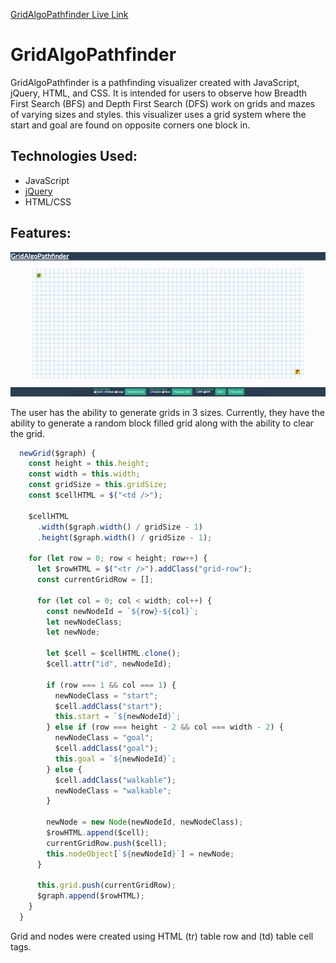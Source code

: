 [GridAlgoPathfinder Live Link](https://anisurk24.github.io/GridAlgoPathfinder/)

# GridAlgoPathfinder

GridAlgoPathfinder is a pathfinding visualizer created with JavaScript, jQuery, HTML, and CSS. It is intended for users to observe how Breadth First Search (BFS) and Depth First Search (DFS) work on grids and mazes of varying sizes and styles. this visualizer uses a grid system where the start and goal are found on opposite corners one block in.

## Technologies Used:

* JavaScript
* [jQuery](https://api.jquery.com/)
* HTML/CSS

## Features:

![Grid gif](GridAlgoPath.gif)

The user has the ability to generate grids in 3 sizes. Currently, they have the ability to generate a random block filled grid along with the ability to clear the grid.

```JavaScript
  newGrid($graph) {
    const height = this.height;
    const width = this.width;
    const gridSize = this.gridSize;
    const $cellHTML = $("<td />");

    $cellHTML
      .width($graph.width() / gridSize - 1)
      .height($graph.width() / gridSize - 1);

    for (let row = 0; row < height; row++) {
      let $rowHTML = $("<tr />").addClass("grid-row");
      const currentGridRow = [];

      for (let col = 0; col < width; col++) {
        const newNodeId = `${row}-${col}`;
        let newNodeClass;
        let newNode;

        let $cell = $cellHTML.clone();
        $cell.attr("id", newNodeId);

        if (row === 1 && col === 1) {
          newNodeClass = "start";
          $cell.addClass("start");
          this.start = `${newNodeId}`;
        } else if (row === height - 2 && col === width - 2) {
          newNodeClass = "goal";
          $cell.addClass("goal");
          this.goal = `${newNodeId}`;
        } else {
          $cell.addClass("walkable");
          newNodeClass = "walkable";
        }

        newNode = new Node(newNodeId, newNodeClass);
        $rowHTML.append($cell);
        currentGridRow.push($cell);
        this.nodeObject[`${newNodeId}`] = newNode;
      }

      this.grid.push(currentGridRow);
      $graph.append($rowHTML);
    }
  }
```

Grid and nodes were created using HTML (tr) table row and (td) table cell tags.